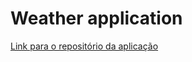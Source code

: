 # Weather application

[Link para o repositório da aplicação](https://github.com/fernandomk6/weather-application)